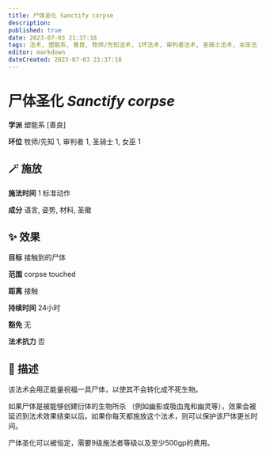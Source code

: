 ```yaml
---
title: 尸体圣化 Sanctify corpse
description: 
published: true
date: 2023-07-03 21:37:18
tags: 法术, 塑能系, 善良, 牧师/先知法术, 1环法术, 审判者法术, 圣骑士法术, 女巫法术
editor: markdown
dateCreated: 2023-07-03 21:37:18
---
```


# **尸体圣化** *Sanctify corpse*

**学派** 塑能系 \[善良\] 

**环位** 牧师/先知 1, 审判者 1, 圣骑士 1, 女巫 1

## 🪄 施放

**施法时间** 1 标准动作

**成分** 语言, 姿势, 材料, 圣徽

## ✨ 效果 

**目标** 接触到的尸体 

**范围** corpse touched

**距离** 接触  

**持续时间** 24小时 

**豁免** 无

**法术抗力** 否

## 📖 描述

该法术会用正能量祝福一具尸体，以使其不会转化成不死生物。

如果尸体是被能够创建衍体的生物所杀 （例如幽影或吸血鬼和幽灵等），效果会被延迟到法术效果结束以后。如果你每天都施放这个法术，则可以保护该尸体更长时间。

尸体圣化可以被恒定，需要9级施法者等级以及至少500gp的费用。
    
